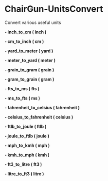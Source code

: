 # ChairGun-UnitsConvert
Convert various useful units

__- inch_to_cm ( inch )__

__- cm_to_inch ( cm )__

__- yard_to_meter ( yard )__

__- meter_to_yard ( meter )__

__- grain_to_gram ( grain )__

__- gram_to_grain ( gram )__

__- fts_to_ms ( fts )__

__- ms_to_fts ( ms )__

__- fahrenheit_to_celsius ( fahrenheit )__

__- celsius_to_fahrenheit ( celsius )__

__- ftlb_to_joule ( ftlb )__

__- joule_to_ftlb ( joule )__

__- mph_to_kmh ( mph )__

__- kmh_to_mph ( kmh )__

__- ft3_to_litre ( ft3 )__

__- litre_to_ft3 ( litre )__